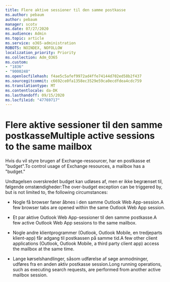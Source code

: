 ```yaml
---
title: Flere aktive sessioner til den samme postkasse
ms.author: pebaum
author: pebaum
manager: scotv
ms.date: 07/27/2020
ms.audience: Admin
ms.topic: article
ms.service: o365-administration
ROBOTS: NOINDEX, NOFOLLOW
localization_priority: Priority
ms.collection: Adm_O365
ms.custom:
- "1836"
- "9000248"
ms.openlocfilehash: f4ae5c5afef9972ad4ffe74144d702ed58b2f437
ms.sourcegitcommit: c6692ce0fa1358ec3529e59ca0ecdfdea4cdc759
ms.translationtype: MT
ms.contentlocale: da-DK
ms.lasthandoff: 09/15/2020
ms.locfileid: "47769717"
---
```

# <a name="multiple-active-sessions-to-the-same-mailbox"></a><span data-ttu-id="69267-102">Flere aktive sessioner til den samme postkasse</span><span class="sxs-lookup"><span data-stu-id="69267-102">Multiple active sessions to the same mailbox</span></span>

<span data-ttu-id="69267-103">Hvis du vil styre brugen af Exchange-ressourcer, har en postkasse et "budget".</span><span class="sxs-lookup"><span data-stu-id="69267-103">To control usage of Exchange resources, a mailbox has a "budget."</span></span>

<span data-ttu-id="69267-104">Undtagelsen overskredet budget kan udløses af, men er ikke begrænset til, følgende omstændigheder:</span><span class="sxs-lookup"><span data-stu-id="69267-104">The over-budget exception can be triggered by, but is not limited to, the following circumstances:</span></span>

- <span data-ttu-id="69267-105">Nogle få browser faner åbnes i den samme Outlook Web App-session.</span><span class="sxs-lookup"><span data-stu-id="69267-105">A few browser tabs are opened within the same Outlook Web App session.</span></span>

- <span data-ttu-id="69267-106">Et par aktive Outlook Web App-sessioner til den samme postkasse.</span><span class="sxs-lookup"><span data-stu-id="69267-106">A few active Outlook Web App sessions to the same mailbox.</span></span>

- <span data-ttu-id="69267-107">Nogle andre klientprogrammer (Outlook, Outlook Mobile, en tredjeparts klient-app) får adgang til postkassen på samme tid.</span><span class="sxs-lookup"><span data-stu-id="69267-107">A few other client applications (Outlook, Outlook Mobile, a third party client app) access the mailbox at the same time.</span></span>

- <span data-ttu-id="69267-108">Lange kørselshandlinger, såsom udførelse af søge anmodninger, udføres fra en anden aktiv postkasse session.</span><span class="sxs-lookup"><span data-stu-id="69267-108">Long running operations, such as executing search requests, are performed from another active mailbox session.</span></span>

